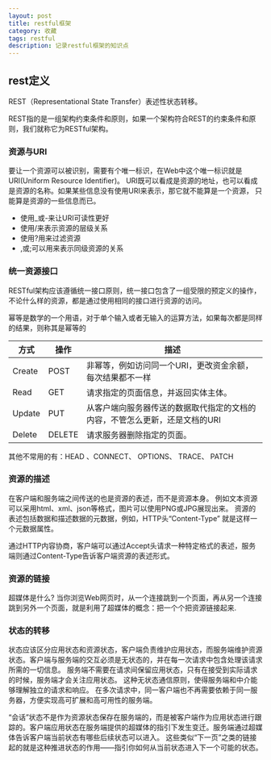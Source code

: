 ```yaml
---
layout: post
title: restful框架
category: 收藏
tags: restful
description: 记录restful框架的知识点
---
```


## rest定义

REST（Representational State Transfer）表述性状态转移。

REST指的是一组架构约束条件和原则，如果一个架构符合REST的约束条件和原则，我们就称它为RESTful架构。

### 资源与URI

要让一个资源可以被识别，需要有个唯一标识，在Web中这个唯一标识就是URI(Uniform Resource Identifier)。 URI既可以看成是资源的地址，也可以看成是资源的名称。如果某些信息没有使用URI来表示，那它就不能算是一个资源， 只能算是资源的一些信息而已。

* 使用_或-来让URI可读性更好
* 使用/来表示资源的层级关系
* 使用?用来过滤资源
* ,或;可以用来表示同级资源的关系

### 统一资源接口

RESTful架构应该遵循统一接口原则，统一接口包含了一组受限的预定义的操作，不论什么样的资源，都是通过使用相同的接口进行资源的访问。

幂等是数学的一个用语，对于单个输入或者无输入的运算方法，如果每次都是同样的结果，则称其是幂等的

| 方式 | 操作 | 描述|
| ---  | ---  | ---|
|Create | POST  | 非幂等，例如访问同一个URI，更改资金余额，每次结果都不一样
|Read   | GET | 请求指定的页面信息，并返回实体主体。
|Update | PUT | 从客户端向服务器传送的数据取代指定的文档的内容，不管怎么更新，还是文档的URI
|Delete | DELETE | 请求服务器删除指定的页面。

其他不常用的有：HEAD 、CONNECT、 OPTIONS、 TRACE、 PATCH

### 资源的描述

在客户端和服务端之间传送的也是资源的表述，而不是资源本身。 例如文本资源可以采用html、xml、json等格式，图片可以使用PNG或JPG展现出来。 资源的表述包括数据和描述数据的元数据，例如，HTTP头“Content-Type” 就是这样一个元数据属性。

通过HTTP内容协商，客户端可以通过Accept头请求一种特定格式的表述，服务端则通过Content-Type告诉客户端资源的表述形式。

### 资源的链接

超媒体是什么? 当你浏览Web网页时，从一个连接跳到一个页面，再从另一个连接跳到另外一个页面，就是利用了超媒体的概念：把一个个把资源链接起来.

### 状态的转移

状态应该区分应用状态和资源状态，客户端负责维护应用状态，而服务端维护资源状态。客户端与服务端的交互必须是无状态的，并在每一次请求中包含处理该请求所需的一切信息。 服务端不需要在请求间保留应用状态，只有在接受到实际请求的时候，服务端才会关注应用状态。 这种无状态通信原则，使得服务端和中介能够理解独立的请求和响应。 在多次请求中，同一客户端也不再需要依赖于同一服务器，方便实现高可扩展和高可用性的服务端。

“会话”状态不是作为资源状态保存在服务端的，而是被客户端作为应用状态进行跟踪的。客户端应用状态在服务端提供的超媒体的指引下发生变迁。服务端通过超媒体告诉客户端当前状态有哪些后续状态可以进入。 这些类似“下一页”之类的链接起的就是这种推进状态的作用——指引你如何从当前状态进入下一个可能的状态。